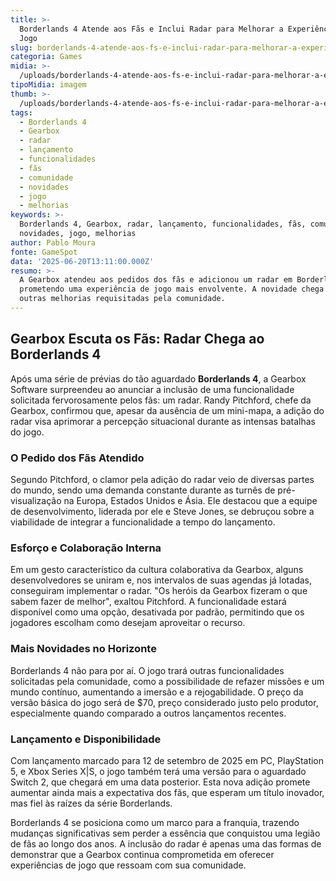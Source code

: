 ```yaml
---
title: >-
  Borderlands 4 Atende aos Fãs e Inclui Radar para Melhorar a Experiência de
  Jogo
slug: borderlands-4-atende-aos-fs-e-inclui-radar-para-melhorar-a-experincia-de-jogo
categoria: Games
midia: >-
  /uploads/borderlands-4-atende-aos-fs-e-inclui-radar-para-melhorar-a-experincia-de-jogo-thumb.jpg
tipoMidia: imagem
thumb: >-
  /uploads/borderlands-4-atende-aos-fs-e-inclui-radar-para-melhorar-a-experincia-de-jogo-thumb.jpg
tags:
  - Borderlands 4
  - Gearbox
  - radar
  - lançamento
  - funcionalidades
  - fãs
  - comunidade
  - novidades
  - jogo
  - melhorias
keywords: >-
  Borderlands 4, Gearbox, radar, lançamento, funcionalidades, fãs, comunidade,
  novidades, jogo, melhorias
author: Pablo Moura
fonte: GameSpot
data: '2025-06-20T13:11:00.000Z'
resumo: >-
  A Gearbox atendeu aos pedidos dos fãs e adicionou um radar em Borderlands 4,
  prometendo uma experiência de jogo mais envolvente. A novidade chega junto com
  outras melhorias requisitadas pela comunidade.
---
```


## Gearbox Escuta os Fãs: Radar Chega ao Borderlands 4

Após uma série de prévias do tão aguardado **Borderlands 4**, a Gearbox Software surpreendeu ao anunciar a inclusão de uma funcionalidade solicitada fervorosamente pelos fãs: um radar. Randy Pitchford, chefe da Gearbox, confirmou que, apesar da ausência de um mini-mapa, a adição do radar visa aprimorar a percepção situacional durante as intensas batalhas do jogo.

### O Pedido dos Fãs Atendido

Segundo Pitchford, o clamor pela adição do radar veio de diversas partes do mundo, sendo uma demanda constante durante as turnês de pré-visualização na Europa, Estados Unidos e Ásia. Ele destacou que a equipe de desenvolvimento, liderada por ele e Steve Jones, se debruçou sobre a viabilidade de integrar a funcionalidade a tempo do lançamento.

### Esforço e Colaboração Interna

Em um gesto característico da cultura colaborativa da Gearbox, alguns desenvolvedores se uniram e, nos intervalos de suas agendas já lotadas, conseguiram implementar o radar. "Os heróis da Gearbox fizeram o que sabem fazer de melhor", exaltou Pitchford. A funcionalidade estará disponível como uma opção, desativada por padrão, permitindo que os jogadores escolham como desejam aproveitar o recurso.

### Mais Novidades no Horizonte

Borderlands 4 não para por aí. O jogo trará outras funcionalidades solicitadas pela comunidade, como a possibilidade de refazer missões e um mundo contínuo, aumentando a imersão e a rejogabilidade. O preço da versão básica do jogo será de $70, preço considerado justo pelo produtor, especialmente quando comparado a outros lançamentos recentes.

### Lançamento e Disponibilidade

Com lançamento marcado para 12 de setembro de 2025 em PC, PlayStation 5, e Xbox Series X|S, o jogo também terá uma versão para o aguardado Switch 2, que chegará em uma data posterior. Esta nova adição promete aumentar ainda mais a expectativa dos fãs, que esperam um título inovador, mas fiel às raízes da série Borderlands.

Borderlands 4 se posiciona como um marco para a franquia, trazendo mudanças significativas sem perder a essência que conquistou uma legião de fãs ao longo dos anos. A inclusão do radar é apenas uma das formas de demonstrar que a Gearbox continua comprometida em oferecer experiências de jogo que ressoam com sua comunidade.

